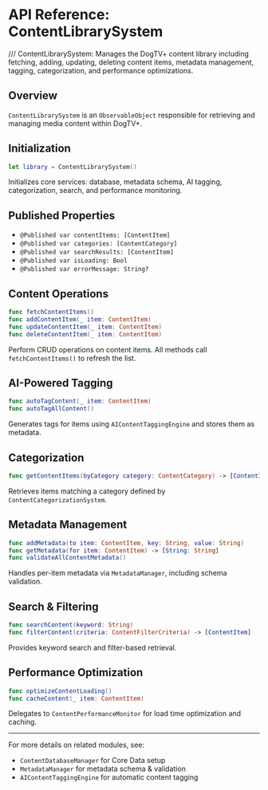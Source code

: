 # API Reference: ContentLibrarySystem

/// ContentLibrarySystem: Manages the DogTV+ content library including fetching, adding, updating, deleting content items, metadata management, tagging, categorization, and performance optimizations.

## Overview
`ContentLibrarySystem` is an `ObservableObject` responsible for retrieving and managing media content within DogTV+.

## Initialization
```swift
let library = ContentLibrarySystem()
```  
Initializes core services: database, metadata schema, AI tagging, categorization, search, and performance monitoring.

## Published Properties
- `@Published var contentItems: [ContentItem]`
- `@Published var categories: [ContentCategory]`
- `@Published var searchResults: [ContentItem]`
- `@Published var isLoading: Bool`
- `@Published var errorMessage: String?`

## Content Operations
```swift
func fetchContentItems()
func addContentItem(_ item: ContentItem)
func updateContentItem(_ item: ContentItem)
func deleteContentItem(_ item: ContentItem)
```  
Perform CRUD operations on content items. All methods call `fetchContentItems()` to refresh the list.

## AI-Powered Tagging
```swift
func autoTagContent(_ item: ContentItem)
func autoTagAllContent()
```  
Generates tags for items using `AIContentTaggingEngine` and stores them as metadata.

## Categorization
```swift
func getContentItems(byCategory category: ContentCategory) -> [ContentItem]
```  
Retrieves items matching a category defined by `ContentCategorizationSystem`.

## Metadata Management
```swift
func addMetadata(to item: ContentItem, key: String, value: String)
func getMetadata(for item: ContentItem) -> [String: String]
func validateAllContentMetadata()
```  
Handles per-item metadata via `MetadataManager`, including schema validation.

## Search & Filtering
```swift
func searchContent(keyword: String)
func filterContent(criteria: ContentFilterCriteria) -> [ContentItem]
```  
Provides keyword search and filter-based retrieval.

## Performance Optimization
```swift
func optimizeContentLoading()
func cacheContent(_ item: ContentItem)
```  
Delegates to `ContentPerformanceMonitor` for load time optimization and caching.

---

For more details on related modules, see:
- `ContentDatabaseManager` for Core Data setup
- `MetadataManager` for metadata schema & validation
- `AIContentTaggingEngine` for automatic content tagging 